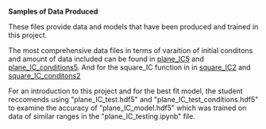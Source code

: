 **Samples of Data Produced**

These files provide data and models that have been produced and trained in this project.

The most comprehensive data files in terms of varaition of initial conditons and amount of data included can be found in [plane_IC5](https://github.com/tomak712/transport_benchmarks_metadata-and-machine-learning-use-case/blob/main/benchmarks_data/square_IC2.hdf5) and [plane_IC_conditions5](https://github.com/tomak712/transport_benchmarks_metadata-and-machine-learning-use-case/blob/main/benchmarks_data/plane_IC_conditions5.hdf5). And for the square_IC function in in [square_IC2](https://github.com/tomak712/transport_benchmarks_metadata-and-machine-learning-use-case/blob/main/benchmarks_data/square_IC2.hdf5) and [square_IC_conditons2](https://github.com/tomak712/transport_benchmarks_metadata-and-machine-learning-use-case/blob/main/benchmarks_data/square_IC_conditions2)

For an introduction to this project and for the best fit model, the student reccomends using "plane_IC_test.hdf5" and "plane_IC_test_conditions.hdf5" to examine the accuracy of "plane_IC_model.hdf5" which was trained on data of similar ranges in the "plane_IC_testing.ipynb" file.

